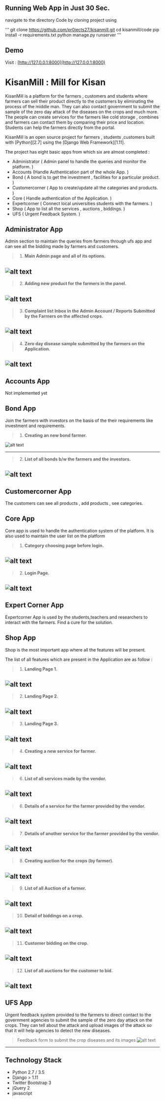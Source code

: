 ## Running Web App in Just 30 Sec.

navigate to the directory Code by cloning project using

'''
git clone https://github.com/pr0jects27/kisanmill.git
cd kisanmill/code
pip install -r requirements.txt
python manage.py runserver
'''

## Demo

Visit : [http://127.0.0.1:8000](http://127.0.0.1:8000)

# KisanMill : Mill for Kisan

KisanMill is a platform for the farmers , customers and students where farmers can sell their product directly to the customers by eliminating the process of the middle man. They can also contact government to submit the sample of the zero day attack of the diseases on the crops and much more. The people can create services for the farmers like cold storage , combines and farmers can contact them by comparing their price and location. Students can help the farmers directly from the portal.


KisanMill is an open source project for farmers , students ,customers built with [Python][2.7] using the [Django Web Framework][1.11].

The project has eight basic apps from which six are almost completed :

* Administrator       ( Admin panel to handle the queries and monitor the platform. )
* Accounts            (Handle Authentication part of the whole App. )
* Bond                ( A bond is to get the investment , facilities for a particular product. )
* Customercorner      ( App to create/update all the categories and products. )
* Core                ( Handle authentication of the Application. )
* Expertcorner        ( Connect local universities students with the farmers. )
* Shop                ( App to list all the services , auctions , biddings. )
* UFS                 ( Urgent Feedback System. )

## Administrator App
Admin section to maintain the queries from farmers through ufs app and can see all the bidding made by farmers and customers.

> 1. **Main Admin page and all of its options.**

![alt text](docs/snapshots/admin/1_main_administrator_page.png)
---

> 2. **Adding new product for the farmers in the panel.**

![alt text](docs/snapshots/admin/2_list_of_all_products_from_admin_panel.png)
---

> 3. **Complaint list Inbox in the Admin Account  / Reports Submitted by the Farmers on the affected crops.**

![alt text](docs/snapshots/admin/3_compaint_list_inbox.png)
---

> 4. **Zero day disease sample submitted by the farmers on the Application.**

![alt text](docs/snapshots/admin/4_disease_report.png)
---

## Accounts App
Not implemented yet

## Bond App
Join the farmers with investors on the basis of the their requirements like investment and requirements.

> 1. **Creating an new bond farmer.**

![alt text](docs/snapshots/bond/1_creating_a_new_bond.png)

---

> 2. **List of all bonds b/w the farmers and the investors.**

![alt text](docs/snapshots/bond/2_list_all_bonds_between_people.png)
---


## Customercorner App
The customers can see all products , add products , see categories.

## Core App
Core app is used to handle the authentication system of the platform. It is also used to maintain the user list on the platform

> 1. **Category choosing page before login.**

![alt text](docs/snapshots/core/1_category_login.png)
---

> 2. **Login Page.**

![alt text](docs/snapshots/core/2_login_page.png)
---



## Expert Corner App
Expertcorner App is used by the students,teachers and researchers to interact with the farmers. Find a cure for the solution.


## Shop App
Shop is the most important app where all the features will be present.

The list of all features which are present in the Application are as follow :


> 1. **Landing Page 1.**

![alt text](docs/snapshots/shop/1_landing_page_1.png)
---

> 2. **Landing Page 2.**

![alt text](docs/snapshots/shop/2_landing_page_2.png)
---

> 3. **Landing Page 3.**

![alt text](docs/snapshots/shop/3_landing_page_3.png)
---

> 4. **Creating a new service for farmer.**

![alt text](docs/snapshots/shop/4_creating_a_new_services_for_the_farmers.png)
---


> 6. **List of all services made by the vendor.**

![alt text](docs/snapshots/shop/5_list_of_all_services_for_the_farmers.png)
---

> 6. **Details of a service for the farmer provided by the vendor.**

![alt text](docs/snapshots/shop/6_details_of_a_service_for_the_farmer_provided_by_the_vendor.png)
---

> 7. **Details of another service for the farmer provided by the vendor.**

![alt text](docs/snapshots/shop/7_detail_of_another_service_for_the_farmer_provided_by_the_vendor.png)
---

> 8. **Creating auction for the crops (by farmer).**

![alt text](docs/snapshots/shop/8_creating_auction_for_the_crop_by_farmer.png)
---

> 9. **List of all Auction of a farmer.**

![alt text](docs/snapshots/shop/9_list_of_all_auction_of_a_farmer.png)
---


> 10. **Detail of biddings on a crop.**

![alt text](docs/snapshots/shop/10_details_of_a_bidding_on_auction_of_crops.png)
---

> 11. **Customer bidding on the crop.**

![alt text](docs/snapshots/shop/11_customer_bidding_on_the_product.png)
---

> 12. **List of all auctions for the customer to bid.**

![alt text](docs/snapshots/shop/12_list_of_all_auction_for_bidding_by_customer.png)
---

## UFS App
Urgent feedback system provided to the farmers to direct contact to the government agencies to submit the sample of the zero day attack on the crops.
They can tell about the attack and upload images of the attack so that it will help agencies to detect the new diseases.

>  Feedback form to submit the crop diseases and its images
![alt text](docs/snapshots/ufs/giving_feedback_for_the_disease_to_the_organizations.png)
---

## Technology Stack

- Python 2.7 / 3.5
- Django > 1.11
- Twitter Bootstrap 3
- jQuery 2
- javascript


